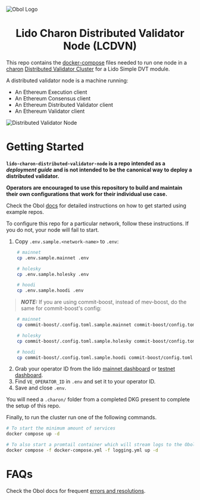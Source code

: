 ![Obol Logo](https://obol.tech/obolnetwork.png)

<h1 align="center">Lido Charon Distributed Validator Node (LCDVN)</h1>

This repo contains the [docker-compose](https://docs.docker.com/compose/) files needed to run one node in a [charon](https://github.com/ObolNetwork/charon) [Distributed Validator Cluster](https://docs.obol.tech/docs/int/key-concepts#distributed-validator-cluster) for a Lido Simple DVT module.

A distributed validator node is a machine running:

- An Ethereum Execution client
- An Ethereum Consensus client
- An Ethereum Distributed Validator client
- An Ethereum Validator client

![Distributed Validator Node](DVNode.png)

# Getting Started

**`lido-charon-distributed-validator-node` is a repo intended as a _deployment guide_ and is not intended to be the canonical way to deploy a distributed validator.**

**Operators are encouraged to use this repository to build and maintain their own configurations that work for their individual use case.**


Check the Obol [docs](https://docs.obol.tech/docs/start/quickstart_group) for detailed instructions on how to get started using example repos. 

To configure this repo for a particular network, follow these instructions. If you do not, your node will fail to start. 

1. Copy `.env.sample.<network-name>` to `.env`:

```sh
    # mainnet
    cp .env.sample.mainnet .env

    # holesky
    cp .env.sample.holesky .env

    # hoodi
    cp .env.sample.hoodi .env
```

> **_NOTE:_** If you are using commit-boost, instead of mev-boost, do the same for commit-boost's config:

```sh
    # mainnet
    cp commit-boost/.config.toml.sample.mainnet commit-boost/config.toml

    # holesky
    cp commit-boost/.config.toml.sample.holesky commit-boost/config.toml

    # hoodi
    cp commit-boost/.config.toml.sample.hoodi commit-boost/config.toml
```

2. Grab your operator ID from the lido [mainnet dashboard](https://operators.lido.fi/) or [testnet dashboard](https://operators-holesky.testnet.fi/).
3. Find `VE_OPERATOR_ID` in `.env` and set it to your operator ID.
4. Save and close `.env`.

You will need a `.charon/` folder from a completed DKG present to complete the setup of this repo.

Finally, to run the cluster run one of the following commands.

```sh
# To start the minimum amount of services
docker compose up -d

# To also start a promtail container which will stream logs to the Obol Core team to help identify cluster issues
docker compose -f docker-compose.yml -f logging.yml up -d
```

# FAQs

Check the Obol docs for frequent [errors and resolutions](https://docs.obol.tech/docs/faq/errors).
